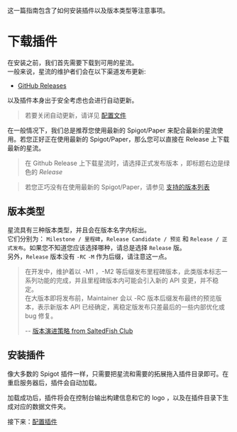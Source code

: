 这一篇指南包含了如何安装插件以及版本类型等注意事项。

# 下载插件

在安装之前，我们首先需要下载到可用的星流。  
一般来说，星流的维护者们会在以下渠道发布更新:

- [GitHub Releases](https://github.com/InlinedLambdas/AstralFlow/releases)

以及插件本身出于安全考虑也会进行自动更新。
> 若要关闭自动更新，请详见 [配置文件](./configuration.md)

在一般情况下，我们总是推荐您使用最新的 Spigot/Paper 来配合最新的星流使用。若您正好正在使用最新的 Spigot/Paper，那么您可以直接在 Release 上下载最新的星流。
> 在 Github Release 上下载星流时，请选择正式发布版本 ，即标题右边是绿色的 *Release*

> 若您正巧没有在使用最新的 Spigot/Paper，请参见 [支持的版本列表](./maintained_versions.md)

## 版本类型

星流具有三种版本类型，并且会在版本名字内标出。  
它们分别为： `Milestone / 里程碑`，`Release Candidate / 预览` 和 `Release / 正式发布`。如果您不知道您应该选择哪种，请总是选择 `Release` 版。  
另外，`Release` 版本没有 `-RC` `-M` 作为后缀，请注意这一点。

> 在开发中，维护着以 -M1 ，-M2 等后缀发布里程碑版本，此类版本标志一系列功能的完成，并且里程碑版本内可能会引入新的 API 变更，并不稳定。  
> 在大版本即将发布前，Maintainer 会以 -RC 版本后缀发布最终的预览版本，表示新版本 API 已经确定，离稳定版发布只差最后的一些内部优化或 bug 修复。
>
>  -- [版本演进策略 from SaltedFish Club](https://github.com/saltedfishclub/documents/blob/main/Evolution.md)

## 安装插件

像大多数的 Spigot 插件一样，只需要把星流和需要的拓展拖入插件目录即可。在重启服务器后，插件会自动加载。

加载成功后，插件将会在控制台输出构建信息和它的 logo ，以及在插件目录下生成对应的数据文件夹。

接下来：[配置插件](./configuration.md)